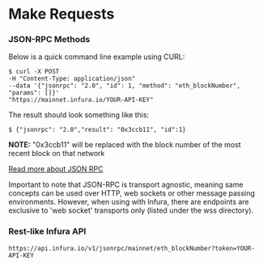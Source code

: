 # Make Requests

### JSON-RPC Methods

Below is a quick command line example using CURL:

```
$ curl -X POST
-H "Content-Type: application/json"
--data '{"jsonrpc": "2.0", "id": 1, "method": "eth_blockNumber",
"params": []}'
"https://mainnet.infura.io/YOUR-API-KEY"
```

The result should look something like this:

```
$ {"jsonrpc": "2.0","result": "0x3ccb11", "id":1}
```

**NOTE:** "0x3ccb11" will be replaced with the block number of the most recent block on that network

[Read more about JSON RPC](https://github.com/ethereum/wiki/wiki/JSON-RPC)

Important to note that JSON-RPC is transport agnostic, meaning same concepts can be used over HTTP, web sockets or other message passing environments. However, when using with Infura, there are endpoints are exclusive to 'web socket' transports only (listed under the wss directory). 

### Rest-like Infura API

```
https://api.infura.io/v1/jsonrpc/mainnet/eth_blockNumber?token=YOUR-API-KEY
```
